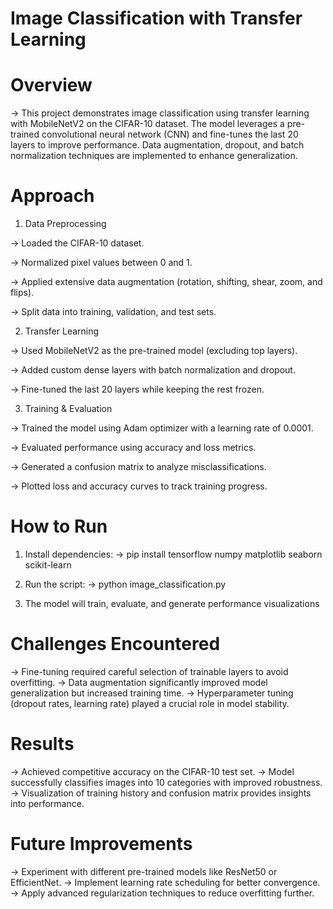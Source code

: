 # Image Classification with Transfer Learning

# Overview

-> This project demonstrates image classification using transfer learning with MobileNetV2 on the CIFAR-10 dataset. The model leverages a pre-trained convolutional neural network (CNN) and fine-tunes the last 20 layers to improve performance. Data augmentation, dropout, and batch normalization techniques are implemented to enhance generalization.

# Approach

1. Data Preprocessing

-> Loaded the CIFAR-10 dataset.

-> Normalized pixel values between 0 and 1.

-> Applied extensive data augmentation (rotation, shifting, shear, zoom, and flips).

-> Split data into training, validation, and test sets.

2.  Transfer Learning

-> Used MobileNetV2 as the pre-trained model (excluding top layers).

-> Added custom dense layers with batch normalization and dropout.

-> Fine-tuned the last 20 layers while keeping the rest frozen.

3. Training & Evaluation

-> Trained the model using Adam optimizer with a learning rate of 0.0001.

-> Evaluated performance using accuracy and loss metrics.

-> Generated a confusion matrix to analyze misclassifications.

-> Plotted loss and accuracy curves to track training progress.

# How to Run

1. Install dependencies:
  ->  pip install tensorflow numpy matplotlib seaborn scikit-learn

   
2. Run the script:
          ->    python image_classification.py
3.  The model will train, evaluate, and generate performance visualizations

# Challenges Encountered

-> Fine-tuning required careful selection of trainable layers to avoid overfitting.
->  Data augmentation significantly improved model generalization but increased training time.
->  Hyperparameter tuning (dropout rates, learning rate) played a crucial role in model stability.

# Results
-> Achieved competitive accuracy on the CIFAR-10 test set.
-> Model successfully classifies images into 10 categories with improved robustness.
-> Visualization of training history and confusion matrix provides insights into performance.

# Future Improvements
-> Experiment with different pre-trained models like ResNet50 or EfficientNet.
-> Implement learning rate scheduling for better convergence.
->  Apply advanced regularization techniques to reduce overfitting further.


